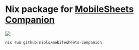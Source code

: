 Nix package for [MobileSheets Companion]
========================================

[MobileSheets Companion]: https://zubersoft.com/mobilesheets/companion/
![](https://zubersoft.download/_astro/logo.Dgdo-ur4.png)

```
nix run github:niols/mobilesheets-companion
```


